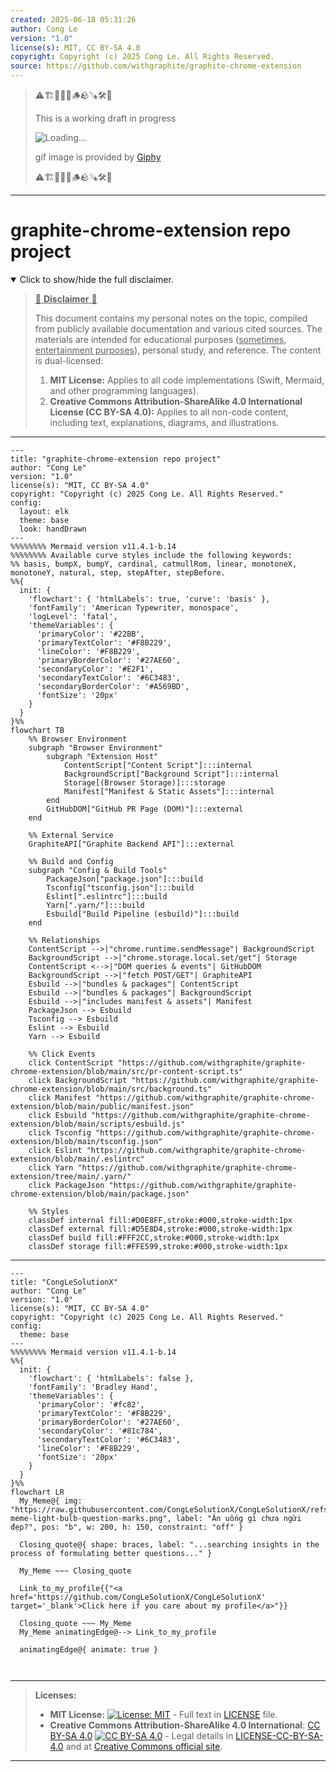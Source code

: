 ```yaml
---
created: 2025-06-18 05:31:26
author: Cong Le
version: "1.0"
license(s): MIT, CC BY-SA 4.0
copyright: Copyright (c) 2025 Cong Le. All Rights Reserved.
source: https://github.com/withgraphite/graphite-chrome-extension
---
```



> ⚠️🏗️🚧🦺🧱🪵🪨🪚🛠️👷
> 
> This is a working draft in progress
> 
> ![Loading...](https://media2.giphy.com/media/v1.Y2lkPTc5MGI3NjExMXVjejV3dnVjc2o5MXd3eXBvcDR1cHlzbHQ1Z2R6YjY0ZHpmdjJ6OCZlcD12MV9pbnRlcm5hbF9naWZfYnlfaWQmY3Q9Zw/hL9q5k9dk9l0wGd4e0/giphy.gif)
>
> gif image is provided by [Giphy](https://giphy.com)
> 
> ⚠️🏗️🚧🦺🧱🪵🪨🪚🛠️👷


----




# graphite-chrome-extension repo project
<details open>
<summary>Click to show/hide the full disclaimer.</summary>
   
> <ins>📢 **Disclaimer** 🚨</ins>
>
> This document contains my personal notes on the topic,
> compiled from publicly available documentation and various cited sources.
> The materials are intended for educational purposes (<ins>sometimes, entertainment purposes</ins>), personal study, and reference.
> The content is dual-licensed:
> 1. **MIT License:** Applies to all code implementations (Swift, Mermaid, and other programming languages).
> 2. **Creative Commons Attribution-ShareAlike 4.0 International License (CC BY-SA 4.0):** Applies to all non-code content, including text, explanations, diagrams, and illustrations.

</details>


----

```mermaid
---
title: "graphite-chrome-extension repo project"
author: "Cong Le"
version: "1.0"
license(s): "MIT, CC BY-SA 4.0"
copyright: "Copyright (c) 2025 Cong Le. All Rights Reserved."
config:
  layout: elk
  theme: base
  look: handDrawn
---
%%%%%%%% Mermaid version v11.4.1-b.14
%%%%%%%% Available curve styles include the following keywords:
%% basis, bumpX, bumpY, cardinal, catmullRom, linear, monotoneX, monotoneY, natural, step, stepAfter, stepBefore.
%%{
  init: {
    'flowchart': { 'htmlLabels': true, 'curve': 'basis' },
    'fontFamily': 'American Typewriter, monospace',
    'logLevel': 'fatal',
    'themeVariables': {
      'primaryColor': '#22BB',
      'primaryTextColor': '#F8B229',
      'lineColor': '#F8B229',
      'primaryBorderColor': '#27AE60',
      'secondaryColor': '#E2F1',
      'secondaryTextColor': '#6C3483',
      'secondaryBorderColor': '#A569BD',
      'fontSize': '20px'
    }
  }
}%%
flowchart TB
    %% Browser Environment
    subgraph "Browser Environment"
        subgraph "Extension Host"
            ContentScript["Content Script"]:::internal
            BackgroundScript["Background Script"]:::internal
            Storage[(Browser Storage)]:::storage
            Manifest["Manifest & Static Assets"]:::internal
        end
        GitHubDOM["GitHub PR Page (DOM)"]:::external
    end

    %% External Service
    GraphiteAPI["Graphite Backend API"]:::external

    %% Build and Config
    subgraph "Config & Build Tools"
        PackageJson["package.json"]:::build
        Tsconfig["tsconfig.json"]:::build
        Eslint[".eslintrc"]:::build
        Yarn[".yarn/"]:::build
        Esbuild["Build Pipeline (esbuild)"]:::build
    end

    %% Relationships
    ContentScript -->|"chrome.runtime.sendMessage"| BackgroundScript
    BackgroundScript -->|"chrome.storage.local.set/get"| Storage
    ContentScript <-->|"DOM queries & events"| GitHubDOM
    BackgroundScript -->|"fetch POST/GET"| GraphiteAPI
    Esbuild -->|"bundles & packages"| ContentScript
    Esbuild -->|"bundles & packages"| BackgroundScript
    Esbuild -->|"includes manifest & assets"| Manifest
    PackageJson --> Esbuild
    Tsconfig --> Esbuild
    Eslint --> Esbuild
    Yarn --> Esbuild

    %% Click Events
    click ContentScript "https://github.com/withgraphite/graphite-chrome-extension/blob/main/src/pr-content-script.ts"
    click BackgroundScript "https://github.com/withgraphite/graphite-chrome-extension/blob/main/src/background.ts"
    click Manifest "https://github.com/withgraphite/graphite-chrome-extension/blob/main/public/manifest.json"
    click Esbuild "https://github.com/withgraphite/graphite-chrome-extension/blob/main/scripts/esbuild.js"
    click Tsconfig "https://github.com/withgraphite/graphite-chrome-extension/blob/main/tsconfig.json"
    click Eslint "https://github.com/withgraphite/graphite-chrome-extension/blob/main/.eslintrc"
    click Yarn "https://github.com/withgraphite/graphite-chrome-extension/tree/main/.yarn/"
    click PackageJson "https://github.com/withgraphite/graphite-chrome-extension/blob/main/package.json"

    %% Styles
    classDef internal fill:#D0E8FF,stroke:#000,stroke-width:1px
    classDef external fill:#D5E8D4,stroke:#000,stroke-width:1px
    classDef build fill:#FFF2CC,stroke:#000,stroke-width:1px
    classDef storage fill:#FFE599,stroke:#000,stroke-width:1px

```

-----

<!-- 
```mermaid
%% Current Mermaid version
info
```  -->


```mermaid
---
title: "CongLeSolutionX"
author: "Cong Le"
version: "1.0"
license(s): "MIT, CC BY-SA 4.0"
copyright: "Copyright (c) 2025 Cong Le. All Rights Reserved."
config:
  theme: base
---
%%%%%%%% Mermaid version v11.4.1-b.14
%%{
  init: {
    'flowchart': { 'htmlLabels': false },
    'fontFamily': 'Bradley Hand',
    'themeVariables': {
      'primaryColor': '#fc82',
      'primaryTextColor': '#F8B229',
      'primaryBorderColor': '#27AE60',
      'secondaryColor': '#81c784',
      'secondaryTextColor': '#6C3483',
      'lineColor': '#F8B229',
      'fontSize': '20px'
    }
  }
}%%
flowchart LR
  My_Meme@{ img: "https://raw.githubusercontent.com/CongLeSolutionX/CongLeSolutionX/refs/heads/main/assets/images/My-meme-light-bulb-question-marks.png", label: "Ăn uống gì chưa ngừi đẹp?", pos: "b", w: 200, h: 150, constraint: "off" }

  Closing_quote@{ shape: braces, label: "...searching insights in the process of formulating better questions..." }
    
  My_Meme ~~~ Closing_quote
    
  Link_to_my_profile{{"<a href='https://github.com/CongLeSolutionX/CongLeSolutionX' target='_blank'>Click here if you care about my profile</a>"}}

  Closing_quote ~~~ My_Meme
  My_Meme animatingEdge@--> Link_to_my_profile
  
  animatingEdge@{ animate: true }



```

---
>**Licenses:**
>
>- **MIT License:**  [![License: MIT](https://img.shields.io/badge/License-MIT-yellow.svg)](LICENSE) - Full text in [LICENSE](LICENSE) file.
>- **Creative Commons Attribution-ShareAlike 4.0 International**: [CC BY-SA 4.0](https://creativecommons.org/licenses/by-sa/4.0/) [![CC BY-SA 4.0](https://licensebuttons.net/l/by-sa/4.0/88x31.png)](https://creativecommons.org/licenses/by-sa/4.0/) - Legal details in [LICENSE-CC-BY-SA-4.0](THE_PAST/LICENSE-CC-BY-SA-4.0) and at [Creative Commons official site](https://creativecommons.org/licenses/by-sa/4.0/).
>
---